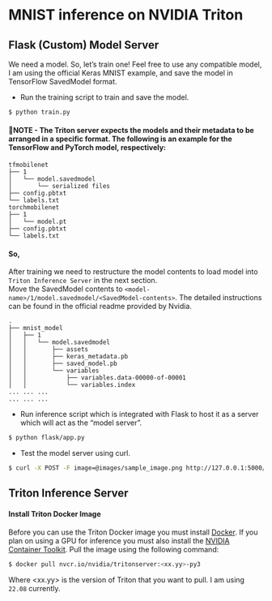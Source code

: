 # MNIST inference on NVIDIA Triton

## Flask (Custom) Model Server
We need a model. So, let’s train one! Feel free to use any compatible model, I am using the official Keras MNIST example, and save the model in TensorFlow SavedModel format.
- Run the training script to train and save the model.
```sh
$ python train.py
```

#### 📄NOTE - The Triton server expects the models and their metadata to be arranged in a specific format. The following is an example for the TensorFlow and PyTorch model, respectively:
```
tfmobilenet
├── 1
│   └── model.savedmodel
│       └── serialized files
├── config.pbtxt
└── labels.txt
torchmobilenet
├── 1
│   └── model.pt
├── config.pbtxt
└── labels.txt
```

#### So, 
After training we need to restructure the model contents to load model into `Triton Inference Server` in the next section.<br>
Move the SavedModel contents to `<model-name>/1/model.savedmodel/<SavedModel-contents>`. The detailed instructions can be found in the official readme provided by Nvidia.
```
.
├── mnist_model
│   ├── 1
│   │   └── model.savedmodel
│   │       ├── assets
│   │       ├── keras_metadata.pb
│   │       ├── saved_model.pb
│   │       └── variables
│   │           ├── variables.data-00000-of-00001
│   │           └── variables.index
... ... ...
... ... ...
```


- Run inference script which is integrated with Flask to host it as a server which will act as the “model server”.
```sh
$ python flask/app.py
```
- Test the model server using curl.
```sh
$ curl -X POST -F image=@images/sample_image.png http://127.0.0.1:5000/mnist_infer
```

## Triton Inference Server
#### Install Triton Docker Image

Before you can use the Triton Docker image you must install
[Docker](https://docs.docker.com/engine/install). If you plan on using
a GPU for inference you must also install the [NVIDIA Container
Toolkit](https://github.com/NVIDIA/nvidia-docker).
Pull the image using the following command:

```sh
$ docker pull nvcr.io/nvidia/tritonserver:<xx.yy>-py3
```

Where \<xx.yy\> is the version of Triton that you want to pull. I am using `22.08` currently.
